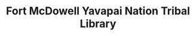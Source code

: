 ---
layout: repo
title: "Fort McDowell Yavapai Nation Tribal Library"
id: 13126
permalink: repos/13126/
---